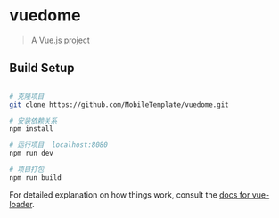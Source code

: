 <!--
 * @Descripttion: 
 * @version: 
 * @Author: zhongyu
 * @Date: 2020-06-06 20:27:16
 * @LastEditors: zhongyu
 * @LastEditTime: 2020-06-06 20:42:14
--> 
# vuedome

> A Vue.js project

## Build Setup

``` bash

# 克隆项目
git clone https://github.com/MobileTemplate/vuedome.git

# 安装依赖关系
npm install

# 运行项目  localhost:8080
npm run dev

# 项目打包
npm run build

```

For detailed explanation on how things work, consult the [docs for vue-loader](http://vuejs.github.io/vue-loader).
